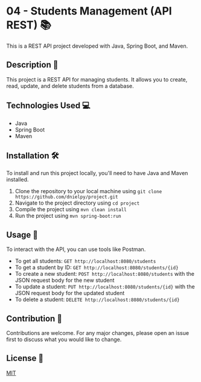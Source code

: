 # 04 - Students Management (API REST) 📚

This is a REST API project developed with Java, Spring Boot, and Maven.

## Description 📝

This project is a REST API for managing students. It allows you to create, read, update, and delete students from a database.

## Technologies Used 💻

- Java
- Spring Boot
- Maven

## Installation 🛠️

To install and run this project locally, you'll need to have Java and Maven installed.

1. Clone the repository to your local machine using `git clone https://github.com/dnielpy/project.git`
2. Navigate to the project directory using `cd project`
3. Compile the project using `mvn clean install`
4. Run the project using `mvn spring-boot:run`

## Usage 🚀

To interact with the API, you can use tools like Postman.

- To get all students: `GET http://localhost:8080/students`
- To get a student by ID: `GET http://localhost:8080/students/{id}`
- To create a new student: `POST http://localhost:8080/students` with the JSON request body for the new student
- To update a student: `PUT http://localhost:8080/students/{id}` with the JSON request body for the updated student
- To delete a student: `DELETE http://localhost:8080/students/{id}`

## Contribution 🤝

Contributions are welcome. For any major changes, please open an issue first to discuss what you would like to change.

## License 📄

[MIT](https://choosealicense.com/licenses/mit/)
